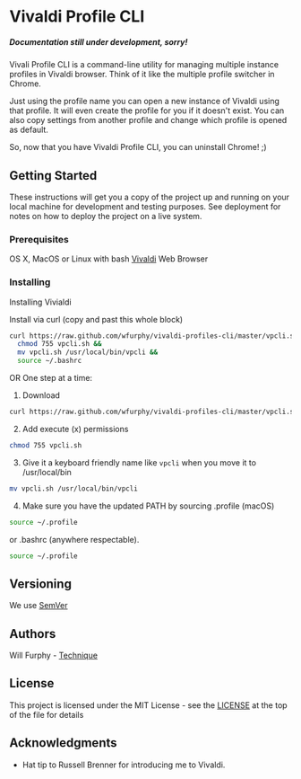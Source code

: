 # Vivaldi Profile CLI

##### Documentation still under development, sorry!

Vivali Profile CLI is a command-line utility for managing multiple instance profiles in Vivaldi browser. Think of it like the multiple profile switcher in Chrome.  

Just using the profile name you can open a new instance of Vivaldi using that profile. It will even create the profile for you if it doesn't exist. You can also copy settings from another profile and change which profile is opened as default.

So, now that you have Vivaldi Profile CLI, you can uninstall Chrome! ;)

## Getting Started

These instructions will get you a copy of the project up and running on your local machine for development and testing purposes. See deployment for notes on how to deploy the project on a live system.

### Prerequisites

OS X, MacOS or Linux with bash
[Vivaldi]('https://vivaldi.com') Web Browser

### Installing

Installing Vivialdi

Install via curl (copy and past this whole block)
```bash
curl https://raw.github.com/wfurphy/vivaldi-profiles-cli/master/vpcli.sh > vpcli.sh && 
  chmod 755 vpcli.sh &&  
  mv vpcli.sh /usr/local/bin/vpcli &&
  source ~/.bashrc
```
OR One step at a time:


1. Download
```bash
curl https://raw.github.com/wfurphy/vivaldi-profiles-cli/master/vpcli.sh
```


2. Add execute (x) permissions 
```bash
chmod 755 vpcli.sh
```


3. Give it a keyboard friendly name like `vpcli` when you move it to /usr/local/bin
```bash
mv vpcli.sh /usr/local/bin/vpcli 
```


4. Make sure you have the updated PATH by sourcing .profile (macOS)
```bash
source ~/.profile
```
 or .bashrc (anywhere respectable).
```bash
source ~/.profile
```

## Versioning

We use [SemVer](http://semver.org/) 

## Authors
Will Furphy - [Technique](https://technique.software)

## License

This project is licensed under the MIT License - see the [LICENSE](wpcli.sh) at the top of the file for details

## Acknowledgments

* Hat tip to Russell Brenner for introducing me to Vivaldi.
